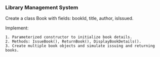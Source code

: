 ### Library Management System

Create a class Book with fields: bookId, title, author, isIssued.

Implement:
 
    1. Parameterized constructor to initialize book details.
    2. Methods: IssueBook(), ReturnBook(), DisplayBookDetails().
    3. Create multiple book objects and simulate issuing and returning books.